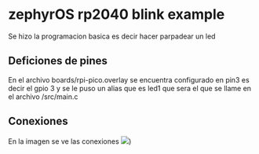 # zephyrOS rp2040 blink example

Se hizo la programacion basica es decir hacer parpadear un led

## Deficiones de pines
En el archivo boards/rpi-pico.overlay se encuentra configurado en pin3 es decir el gpio 3 y se le puso un alias que es led1 que sera el que se llame en el archivo /src/main.c 

## Conexiones
En la imagen se ve las conexiones
![](https://github.com/ltherreraro/Wally/blob/main/Imagenes/conexion_blink.png))

